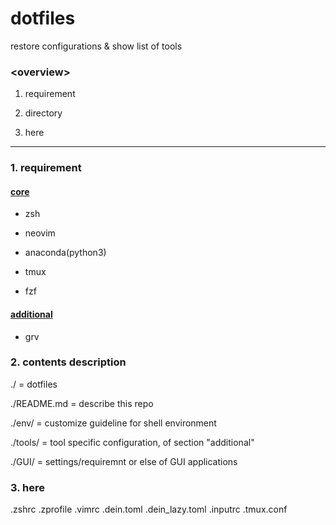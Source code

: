# dotfiles

restore configurations & show list of tools

### &lt;overview&gt;

1. requirement

2. directory

3. here

---

### 1. requirement

#### <u>core</u>

* zsh

* neovim

* anaconda(python3)

* tmux

* fzf

#### <u>additional</u>

* grv

### 2. contents description

./	= dotfiles

./README.md	= describe this repo

./env/	= customize guideline for shell environment

./tools/	= tool specific configuration, of section "additional"

./GUI/	= settings/requiremnt or else of GUI applications

### 3. here

.zshrc
.zprofile
.vimrc
.dein.toml
.dein_lazy.toml
.inputrc
.tmux.conf

